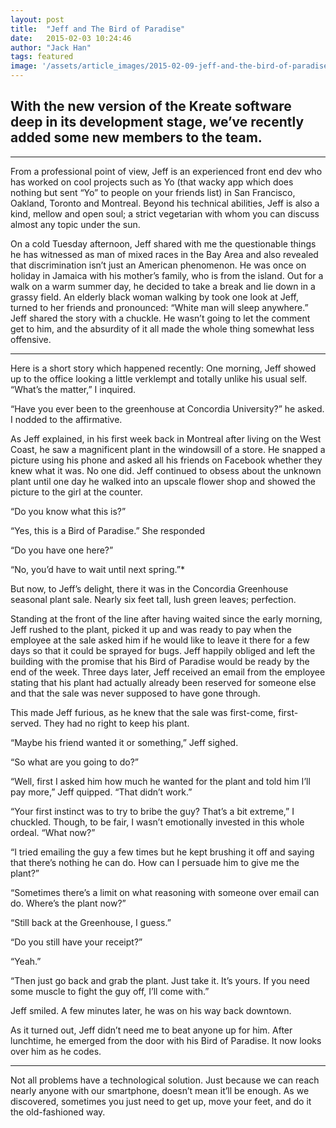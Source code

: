 ```yaml
---
layout: post
title:  "Jeff and The Bird of Paradise"
date:   2015-02-03 10:24:46
author: "Jack Han"
tags: featured
image: '/assets/article_images/2015-02-09-jeff-and-the-bird-of-paradise/bird-of-paradise.jpg'
---
```


## With the new version of the Kreate software deep in its development stage, we’ve recently added some new members to the team.

---

From a professional point of view, Jeff is an experienced front end dev who has worked on cool projects such as Yo (that wacky app which does nothing but sent “Yo” to people on your friends list) in San Francisco, Oakland, Toronto and Montreal.
Beyond his technical abilities, Jeff is also a kind, mellow and open soul; a strict vegetarian with whom you can discuss almost any topic under the sun.

On a cold Tuesday afternoon, Jeff shared with me the questionable things he has witnessed as man of mixed races in the Bay Area and also revealed that discrimination isn’t just an American phenomenon. He was once on holiday in Jamaica with his mother’s family, who is from the island. Out for a walk on a warm summer day, he decided to take a break and lie down in a grassy field. An elderly black woman walking by took one look at Jeff, turned to her friends and pronounced: “White man will sleep anywhere.” 
Jeff shared the story with a chuckle. He wasn’t going to let the comment get to him, and the absurdity of it all made the whole thing somewhat less offensive.

---

Here is a short story which happened recently:
One morning, Jeff showed up to the office looking a little verklempt and totally unlike his usual self.
“What’s the matter,” I inquired.

“Have you ever been to the greenhouse at Concordia University?” he asked. I nodded to the affirmative.

As Jeff explained, in his first week back in Montreal after living on the West Coast, he saw a magnificent plant in the windowsill of a store. He snapped a picture using his phone and asked all his friends on Facebook whether they knew what it was. No one did.
Jeff continued to obsess about the unknown plant until one day he walked into an upscale flower shop and showed the picture to the girl at the counter.

“Do you know what this is?”

“Yes, this is a Bird of Paradise.” She responded

“Do you have one here?”

“No, you’d have to wait until next spring.”*

But now, to Jeff’s delight, there it was in the Concordia Greenhouse seasonal plant sale. Nearly six feet tall, lush green leaves; perfection.

Standing at the front of the line after having waited since the early morning, Jeff rushed to the plant, picked it up and was ready to pay when the employee at the sale asked him if he would like to leave it there for a few days so that it could be sprayed for bugs. Jeff happily obliged and left the building with the promise that his Bird of Paradise would be ready by the end of the week.
Three days later, Jeff received an email from the employee stating that his plant had actually already been reserved for someone else and that the sale was never supposed to have gone through. 

This made Jeff furious, as he knew that the sale was first-come, first-served. They had no right to keep his plant.

“Maybe his friend wanted it or something,” Jeff sighed.

“So what are you going to do?”

“Well, first I asked him how much he wanted for the plant and told him I’ll pay more,” Jeff quipped. “That didn’t work.”

“Your first instinct was to try to bribe the guy? That’s a bit extreme,” I chuckled. Though, to be fair, I wasn’t emotionally invested in this whole ordeal. “What now?”

“I tried emailing the guy a few times but he kept brushing it off and saying that there’s nothing he can do. How can I persuade him to give me the plant?”

“Sometimes there’s a limit on what reasoning with someone over email can do. Where’s the plant now?”

“Still back at the Greenhouse, I guess.”

“Do you still have your receipt?”

“Yeah.”

“Then just go back and grab the plant. Just take it. It’s yours. If you need some muscle to fight the guy off, I’ll come with.”

Jeff smiled. A few minutes later, he was on his way back downtown.

As it turned out, Jeff didn’t need me to beat anyone up for him. After lunchtime, he emerged from the door with his Bird of Paradise. It now looks over him as he codes. 

---

Not all problems have a technological solution. Just because we can reach nearly anyone with our smartphone, doesn’t mean it’ll be enough. As we discovered, sometimes you just need to get up, move your feet, and do it the old-fashioned way.